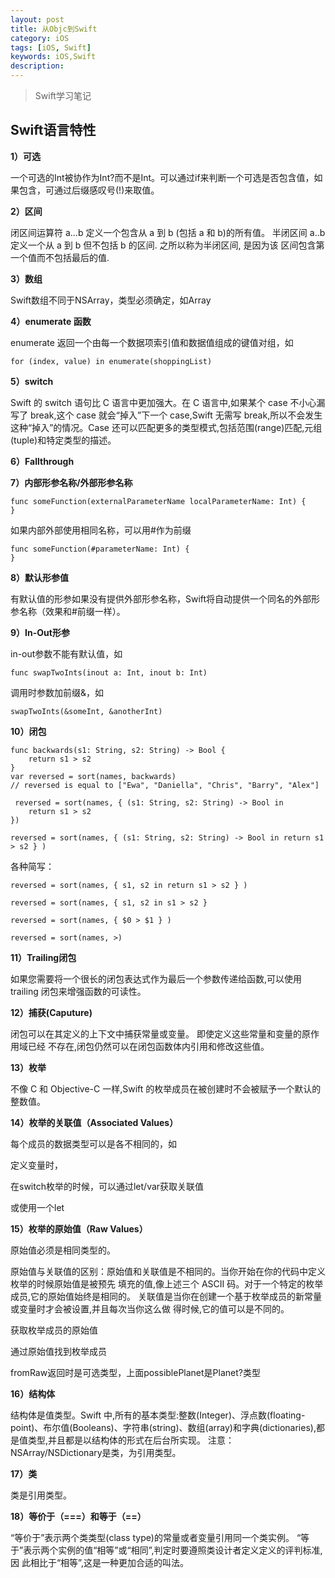 ```yaml
---
layout: post
title: 从Objc到Swift
category: iOS
tags: [iOS, Swift]
keywords: iOS,Swift
description: 
---
```


> Swift学习笔记

## Swift语言特性

**1）可选**

一个可选的Int被协作为Int?而不是Int。可以通过if来判断一个可选是否包含值，如果包含，可通过后缀感叹号(!)来取值。

**2）区间**

闭区间运算符 a...b 定义一个包含从 a 到 b (包括 a 和 b)的所有值。
半闭区间 a..b 定义一个从 a 到 b 但不包括 b 的区间. 之所以称为半闭区间, 是因为该 区间包含第一个值而不包括最后的值.

**3）数组**

Swift数组不同于NSArray，类型必须确定，如Array<Int>

**4）enumerate 函数**

enumerate 返回一个由每一个数据项索引值和数据值组成的键值对组，如

```
for (index, value) in enumerate(shoppingList)
```

**5）switch**

Swift 的 switch 语句比 C 语言中更加强大。在 C 语言中,如果某个 case 不小心漏写了 break,这个 case 就会“掉入”下一个 case,Swift 无需写 break,所以不会发生这种“掉入”的情况。Case 还可以匹配更多的类型模式,包括范围(range)匹配,元组(tuple)和特定类型的描述。

**6）Fallthrough**


**7）内部形参名称/外部形参名称**

```
func someFunction(externalParameterName localParameterName: Int) {
}
```

如果内部外部使用相同名称，可以用#作为前缀

```
func someFunction(#parameterName: Int) {
}
```

**8）默认形参值**

有默认值的形参如果没有提供外部形参名称，Swift将自动提供一个同名的外部形参名称（效果和#前缀一样）。

**9）In-Out形参**

in-out参数不能有默认值，如

```
func swapTwoInts(inout a: Int, inout b: Int)
```

调用时参数加前缀&，如

```
swapTwoInts(&someInt, &anotherInt)
```

**10）闭包**

```
func backwards(s1: String, s2: String) -> Bool { 
	return s1 > s2}var reversed = sort(names, backwards)// reversed is equal to ["Ewa", "Daniella", "Chris", "Barry", "Alex"]
```

```
￼reversed = sort(names, { (s1: String, s2: String) -> Bool in 
	return s1 > s2})
```

```
reversed = sort(names, { (s1: String, s2: String) -> Bool in return s1 > s2 } )
```
各种简写：

```
reversed = sort(names, { s1, s2 in return s1 > s2 } )
```

```
reversed = sort(names, { s1, s2 in s1 > s2 } 
```

```
reversed = sort(names, { $0 > $1 } )
```

```
reversed = sort(names, >)
```

**11）Trailing闭包**

如果您需要将一个很长的闭包表达式作为最后一个参数传递给函数,可以使用 trailing 闭包来增强函数的可读性。


**12）捕获(Caputure)**

闭包可以在其定义的上下文中捕获常量或变量。 即使定义这些常量和变量的原作用域已经 不存在,闭包仍然可以在闭包函数体内引用和修改这些值。

**13）枚举**

不像 C 和 Objective-C 一样,Swift 的枚举成员在被创建时不会被赋予一个默认的 整数值。

**14）枚举的关联值（Associated Values）**

每个成员的数据类型可以是各不相同的，如

定义变量时，

在switch枚举的时候，可以通过let/var获取关联值

或使用一个let


**15）枚举的原始值（Raw Values）**


原始值必须是相同类型的。

原始值与关联值的区别：原始值和关联值是不相同的。当你开始在你的代码中定义枚举的时候原始值是被预先 填充的值,像上述三个 ASCII 码。对于一个特定的枚举成员,它的原始值始终是相同的。 关联值是当你在创建一个基于枚举成员的新常量或变量时才会被设置,并且每次当你这么做 得时候,它的值可以是不同的。

获取枚举成员的原始值


通过原始值找到枚举成员

fromRaw返回时是可选类型，上面possiblePlanet是Planet?类型



**16）结构体**

结构体是值类型。Swift 中,所有的基本类型:整数(Integer)、浮点数(floating-point)、布尔值(Booleans)、字符串(string)、数组(array)和字典(dictionaries),都是值类型,并且都是以结构体的形式在后台所实现。
注意：NSArray/NSDictionary是类，为引用类型。

**17）类**

类是引用类型。

**18）等价于（===）和等于（==）**

“等价于”表示两个类类型(class type)的常量或者变量引用同一个类实例。 “等于”表示两个实例的值“相等”或“相同”,判定时要遵照类设计者定义定义的评判标准,因 此相比于“相等”,这是一种更加合适的叫法。